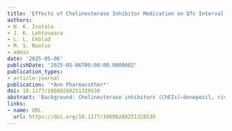 ```yaml
---
title: 'Effects of Cholinesterase Inhibitor Medication on QTc Interval in Memory Clinic Patients'
authors:
- H. K. Isotalo
- J. K. Lehtovaara
- L. L. Ekblad
- M. S. Nuotio
- admin
date: '2025-05-06'
publishDate: '2025-05-06T00:00:00.000000Z'
publication_types:
- article-journal
publication: '*Ann Pharmacother*'
doi: 10.1177/10600280251328530
abstract: 'Background: Cholinesterase inhibitors (ChEIs)—donepezil, rivastigmine, and galantamine—are beneficial in treating Alzheimer disease (AD). However, due to their impact on extra-cerebral acetylcholine signaling, concerns about cardiac adverse effects, including QT interval prolongation, persist. Despite this, evidence-based guidelines for electrocardiogram (ECG) monitoring during ChEI treatment are lacking, and prior studies on ChEIs and corrected QT intervals (QTc) yield inconsistent findings. Objective: This study aimed to investigate the association between ChEI use and changes in QTc intervals among older adults. Methods: We collected retrospective data from first-time visitors to the geriatric memory clinic of Turku City Hospital in 2017 and 2019. We included patients who were newly prescribed ChEIs and had ECG data available (n = 126, mean age 81.1 years, 56.3% female). QTc prolongation was defined as ≥460 ms in females and ≥450 ms in men. Paired t tests compared QTc means before and during ChEI use, and McNemar tests analyzed changes in the proportion of prolonged QTc. Results: Mean ± SD QTc (ms) before versus during ChEI use was: 420.8 ± 24.0 versus 423.9 ± 28.0 (P = .13) for donepezil; 416.0 ± 20.4 versus 416.5 ± 26.1 (P = .92) for galantamine; 416.1 ± 22.3 versus 409.6 ± 20.1 (P = .30) for rivastigmine; and 419.7 ± 23.4 versus 421.5 ± 27.3 (P = .34) for all ChEIs. Prolonged QTc occurred in 7.9% of patients before versus 12.7% during ChEI use (P = .21). Conclusion and Relevance: We found no statistically significant association between ChEI use and QTc interval prolongation or an increased proportion of pathological QTc values during ChEI treatment. Larger studies are warranted to establish evidence-based recommendations on ECG monitoring during ChEI medication.'
links:
- name: URL
  url: https://doi.org/10.1177/10600280251328530
---
```

